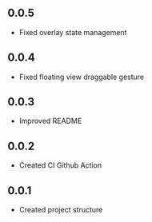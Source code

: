 ## 0.0.5

* Fixed overlay state management

## 0.0.4

* Fixed floating view draggable gesture

## 0.0.3

* Improved README

## 0.0.2

* Created CI Github Action

## 0.0.1

* Created project structure
